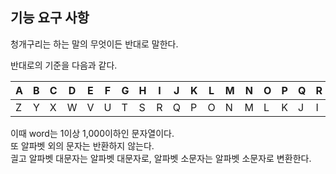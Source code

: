 ## 기능 요구 사항
청개구리는 하는 말의 무엇이든 반대로 말한다.

반대로의 기준을 다음과 같다.<br>

| A | B | C | D | E | F | G | H | I | J | K | L | M | N | O | P | Q | R | S | T | U | V | W | X | Y | Z |
| --- | --- | --- | --- | --- | --- | --- | --- | --- | --- | --- | --- | --- | --- | --- | --- | --- | --- | --- | --- | --- | --- | --- | --- | --- | --- |
| Z | Y | X | W | V | U | T | S | R | Q | P | O | N | M | L | K | J | I | H | G | F | E | D | C | B | A |

이때 word는 1이상 1,000이하인 문자열이다.<br>
또 알파벳 외의 문자는 반환하지 않는다.<br>
긜고 알파벳 대문자는 알파벳 대문자로, 알파벳 소문자는 알파벳 소문자로 변환한다.<br>